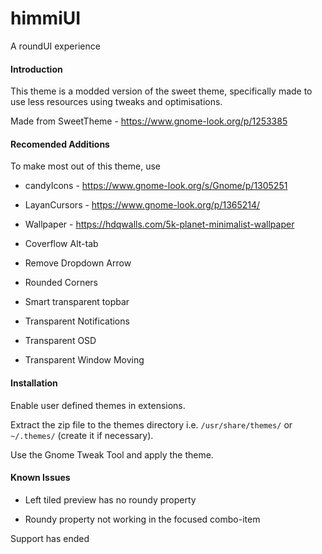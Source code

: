 # himmiUI
A roundUI experience

#### Introduction
This theme is a modded version of the sweet theme, specifically made to use less resources using tweaks and optimisations.

Made from SweetTheme - https://www.gnome-look.org/p/1253385

#### Recomended Additions
To make most out of this theme, use 

- candyIcons - https://www.gnome-look.org/s/Gnome/p/1305251

- LayanCursors - https://www.gnome-look.org/p/1365214/

- Wallpaper - https://hdqwalls.com/5k-planet-minimalist-wallpaper

- Coverflow Alt-tab

- Remove Dropdown Arrow

- Rounded Corners

- Smart transparent topbar

- Transparent Notifications

- Transparent OSD

- Transparent Window Moving

#### Installation
Enable user defined themes in extensions.

Extract the zip file to the themes directory i.e. `/usr/share/themes/` or `~/.themes/` (create it if necessary).

Use the Gnome Tweak Tool and apply the theme.

#### Known Issues
 - Left tiled preview has no roundy property

 - Roundy property not working in the focused combo-item

Support has ended
